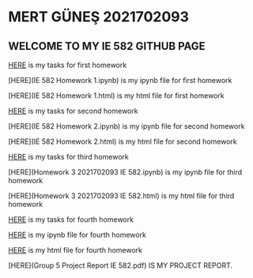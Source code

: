 # MERT GÜNEŞ 2021702093

## WELCOME TO MY IE 582 GITHUB PAGE

[HERE](IE582_Fall21_Homework1.pdf) is my tasks for first homework

[HERE](IE 582 Homework 1.ipynb) is my ipynb file for first homework

[HERE](IE 582 Homework 1.html) is my html file for first homework

[HERE](IE582_Fall21_Homework2_3.pdf) is my tasks for second homework

[HERE](IE 582 Homework 2.ipynb) is my ipynb file for second homework

[HERE](IE 582 Homework 2.html) is my html file for second homework

[HERE](IE582_Fall21_Homework3.pdf) is my tasks for third homework

[HERE](Homework 3 2021702093 IE 582.ipynb) is my ipynb file for third homework

[HERE](Homework 3 2021702093 IE 582.html) is my html file for third homework

[HERE](IE582_Fall21_Homework4.pdf) is my tasks for fourth homework

[HERE](Homework4_IE582.ipynb) is my ipynb file for fourth homework

[HERE](Homework4_IE582.html) is my html file for fourth homework

[HERE](Group 5 Project Report IE 582.pdf) IS MY PROJECT REPORT.
